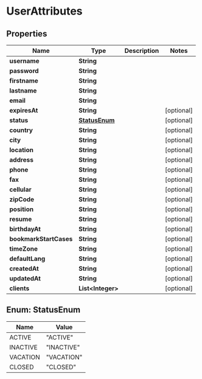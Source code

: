 
# UserAttributes

## Properties
Name | Type | Description | Notes
------------ | ------------- | ------------- | -------------
**username** | **String** |  | 
**password** | **String** |  | 
**firstname** | **String** |  | 
**lastname** | **String** |  | 
**email** | **String** |  | 
**expiresAt** | **String** |  |  [optional]
**status** | [**StatusEnum**](#StatusEnum) |  |  [optional]
**country** | **String** |  |  [optional]
**city** | **String** |  |  [optional]
**location** | **String** |  |  [optional]
**address** | **String** |  |  [optional]
**phone** | **String** |  |  [optional]
**fax** | **String** |  |  [optional]
**cellular** | **String** |  |  [optional]
**zipCode** | **String** |  |  [optional]
**position** | **String** |  |  [optional]
**resume** | **String** |  |  [optional]
**birthdayAt** | **String** |  |  [optional]
**bookmarkStartCases** | **String** |  |  [optional]
**timeZone** | **String** |  |  [optional]
**defaultLang** | **String** |  |  [optional]
**createdAt** | **String** |  |  [optional]
**updatedAt** | **String** |  |  [optional]
**clients** | **List&lt;Integer&gt;** |  |  [optional]


<a name="StatusEnum"></a>
## Enum: StatusEnum
Name | Value
---- | -----
ACTIVE | &quot;ACTIVE&quot;
INACTIVE | &quot;INACTIVE&quot;
VACATION | &quot;VACATION&quot;
CLOSED | &quot;CLOSED&quot;



